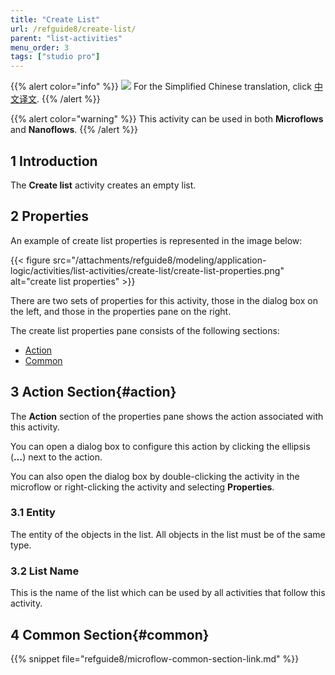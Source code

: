 ```yaml
---
title: "Create List"
url: /refguide8/create-list/
parent: "list-activities"
menu_order: 3
tags: ["studio pro"]
---
```


{{% alert color="info" %}}
<img src="attachments/chinese-translation/china.png" style="display: inline-block; margin: 0" /> For the Simplified Chinese translation, click [中文译文](https://cdn.mendix.tencent-cloud.com/documentation/refguide8/create-list.pdf).
{{% /alert %}}

{{% alert color="warning" %}}
This activity can be used in both **Microflows** and **Nanoflows**.
{{% /alert %}}

## 1 Introduction

The **Create list** activity creates an empty list.

## 2 Properties

An example of create list properties is represented in the image below:

{{< figure src="/attachments/refguide8/modeling/application-logic/activities/list-activities/create-list/create-list-properties.png" alt="create list properties" >}}

There are two sets of properties for this activity, those in the dialog box on the left, and those in the properties pane on the right.

The create list properties pane consists of the following sections:

* [Action](#action)
* [Common](#common)

## 3 Action Section{#action}

The **Action** section of the properties pane shows the action associated with this activity.

You can open a dialog box to configure this action by clicking the ellipsis (**…**) next to the action.

You can also open the dialog box by double-clicking the activity in the microflow or right-clicking the activity and selecting **Properties**.

### 3.1 Entity

The entity of the objects in the list. All objects in the list must be of the same type.

### 3.2 List Name

This is the name of the list which can be used by all activities that follow this activity.

## 4 Common Section{#common}

{{% snippet file="refguide8/microflow-common-section-link.md" %}}
